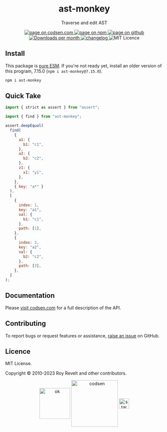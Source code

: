 <h1 align="center">ast-monkey</h1>

<p align="center">Traverse and edit AST</p>

<p align="center">
  <a href="https://codsen.com/os/ast-monkey" rel="nofollow noreferrer noopener">
    <img src="https://img.shields.io/badge/-codsen-blue?style=flat-square" alt="page on codsen.com">
  </a>
  <a href="https://www.npmjs.com/package/ast-monkey" rel="nofollow noreferrer noopener">
    <img src="https://img.shields.io/badge/-npm-blue?style=flat-square" alt="page on npm">
  </a>
  <a href="https://github.com/codsen/codsen/tree/main/packages/ast-monkey" rel="nofollow noreferrer noopener">
    <img src="https://img.shields.io/badge/-github-blue?style=flat-square" alt="page on github">
  </a>
  <a href="https://npmcharts.com/compare/ast-monkey?interval=30" rel="nofollow noreferrer noopener" target="_blank">
    <img src="https://img.shields.io/npm/dm/ast-monkey.svg?style=flat-square" alt="Downloads per month">
  </a>
  <a href="https://codsen.com/os/ast-monkey/changelog" rel="nofollow noreferrer noopener">
    <img src="https://img.shields.io/badge/changelog-here-brightgreen?style=flat-square" alt="changelog">
  </a>
  <img src="https://img.shields.io/badge/licence-MIT-brightgreen.svg?style=flat-square" alt="MIT Licence">
</p>

## Install

This package is [pure ESM](https://gist.github.com/sindresorhus/a39789f98801d908bbc7ff3ecc99d99c). If you're not ready yet, install an older version of this program, 7.15.0 (`npm i ast-monkey@7.15.0`).

```bash
npm i ast-monkey
```

## Quick Take

```js
import { strict as assert } from "assert";

import { find } from "ast-monkey";

assert.deepEqual(
  find(
    {
      a1: {
        b1: "c1",
      },
      a2: {
        b2: "c2",
      },
      z1: {
        x1: "y1",
      },
    },
    { key: "a*" }
  ),
  [
    {
      index: 1,
      key: "a1",
      val: {
        b1: "c1",
      },
      path: [1],
    },
    {
      index: 3,
      key: "a2",
      val: {
        b2: "c2",
      },
      path: [3],
    },
  ]
);
```

## Documentation

Please [visit codsen.com](https://codsen.com/os/ast-monkey/) for a full description of the API.

## Contributing

To report bugs or request features or assistance, [raise an issue](https://github.com/codsen/codsen/issues/new/choose) on GitHub.

## Licence

MIT License.

Copyright © 2010-2023 Roy Revelt and other contributors.

<p align="center"><img src="https://codsen.com/images/png-codsen-ok.png" width="98" alt="ok" align="center"> <img src="https://codsen.com/images/png-codsen-1.png" width="148" alt="codsen" align="center"> <img src="https://codsen.com/images/png-codsen-star-small.png" width="32" alt="star" align="center"></p>
